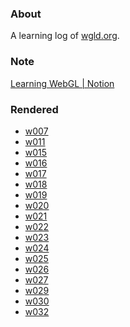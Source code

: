 ### About
A learning log of [wgld.org](https://wgld.org/).

### Note
[Learning WebGL | Notion](https://www.notion.so/Learning-WebGL-76235c36fd154a1aac7360f00f5c67c5)

### Rendered
<!--rendered-->
- [w007](https://amamagi.github.io/wgld-samples/w007/)
- [w011](https://amamagi.github.io/wgld-samples/w011/)
- [w015](https://amamagi.github.io/wgld-samples/w015/)
- [w016](https://amamagi.github.io/wgld-samples/w016/)
- [w017](https://amamagi.github.io/wgld-samples/w017/)
- [w018](https://amamagi.github.io/wgld-samples/w018/)
- [w019](https://amamagi.github.io/wgld-samples/w019/)
- [w020](https://amamagi.github.io/wgld-samples/w020/)
- [w021](https://amamagi.github.io/wgld-samples/w021/)
- [w022](https://amamagi.github.io/wgld-samples/w022/)
- [w023](https://amamagi.github.io/wgld-samples/w023/)
- [w024](https://amamagi.github.io/wgld-samples/w024/)
- [w025](https://amamagi.github.io/wgld-samples/w025/)
- [w026](https://amamagi.github.io/wgld-samples/w026/)
- [w027](https://amamagi.github.io/wgld-samples/w027/)
- [w029](https://amamagi.github.io/wgld-samples/w029/)
- [w030](https://amamagi.github.io/wgld-samples/w030/)
- [w032](https://amamagi.github.io/wgld-samples/w032/)
<!--rendered-->